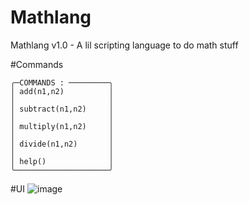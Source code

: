 # Mathlang
Mathlang v1.0 - A lil scripting language to do math stuff

#Commands
```
╭─COMMANDS : ─────────╮                                                               
│ add(n1,n2)          │
│                     │ 
│ subtract(n1,n2)     │
│                     │
│ multiply(n1,n2)     │
│                     │
│ divide(n1,n2)       │
│                     │
│ help()              │                                                               
╰─────────────────────╯ 
```
#UI
![image](https://user-images.githubusercontent.com/83907753/206846927-265d6dfa-2ff5-4ba2-b5c8-120cb1022f8f.png)
